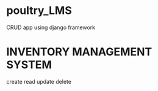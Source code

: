 # poultry_LMS
CRUD app using django framework

# INVENTORY MANAGEMENT SYSTEM 
create 
read
update 
delete


